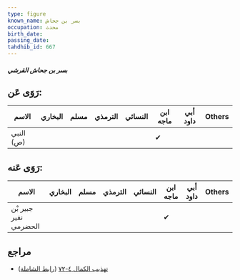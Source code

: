 ```yaml
---
type: figure
known_name: بسر بن جحاش
occupation: محدث
birth_date:
passing_date:
tahdhib_id: 667
---
```

##### بسر بن جحاش القرشي

## رَوَى عَن:
| الاسم     | البخاري | مسلم | الترمذي | النسائي | ابن ماجه | أبي داود | Others |
| --------- | ------- | ---- | ------- | ------- | -------- | -------- | ------ |
| النبي (ص) |         |      |         |         | ✔        |          |        |
## رَوَى عَنه:
| الاسم                 | البخاري | مسلم | الترمذي | النسائي | ابن ماجه | أبي داود | Others |
| --------------------- | ------- | ---- | ------- | ------- | -------- | -------- | ------ |
| جبير بْن نفير الحضرمي |         |      |         |         | ✔        |          |        |
## مراجع
- [تهذيب الكمال ٤-٧٢](obsidian://open?vault=Tahdhib-al-Kamal&file=Figures/٦٦٧-بسر%20بن%20جحاش%20القرشي) ([رابط الشاملة](https://shamela.ws/book/3722/1586))